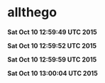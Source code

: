 # allthego
**Sat Oct 10 12:59:49 UTC 2015**

**Sat Oct 10 12:59:52 UTC 2015**

**Sat Oct 10 12:59:59 UTC 2015**

**Sat Oct 10 13:00:04 UTC 2015**

